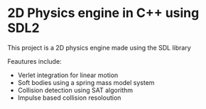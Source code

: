 # 2D Physics engine in C++ using SDL2
This project is a 2D physics engine made using the SDL library

Feautures include:
- Verlet integration for linear motion
- Soft bodies using a spring mass model system
- Collision detection using SAT algorithm
- Impulse based collision resoloution
